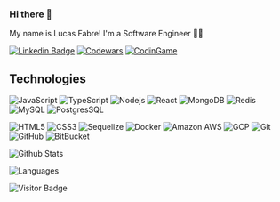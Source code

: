 ### Hi there 👋

My name is Lucas Fabre! I'm a Software Engineer 👨‍💻

[![Linkedin Badge](https://img.shields.io/badge/-LinkedIn-blue?style=flat&logo=LinkedIn&logoColor=white)](https://www.linkedin.com/in/lucas-pullig-fabre-a7b00915b/)
[![Codewars](https://img.shields.io/badge/Codewars-B1361E?style=flat-square&logo=Codewars&logoColor=white)](https://www.codewars.com/users/LFabre)
[![CodinGame](https://img.shields.io/endpoint?style=flat-square&url=https%3A%2F%2Fraw.githubusercontent.com%2FLFabre%2FLFabre%2Fmain%2FcustomBadge%2FBadgeCodingGame.json)](https://www.codingame.com/profile/51d7ac056e99bbdc7d086f8edffee8c44847094)

## Technologies

![JavaScript](https://img.shields.io/badge/-JavaScript-black?style=flat-square&logo=javascript&color=343434)
![TypeScript](https://img.shields.io/badge/-TypeScript-black?style=flat-square&logo=typescript&color=343434)
![Nodejs](https://img.shields.io/badge/-Nodejs-black?style=flat-square&logo=Node.js&color=343434)
![React](https://img.shields.io/badge/-React-black?style=flat-square&logo=react&color=343434)
![MongoDB](https://img.shields.io/badge/-MongoDB-black?style=flat-square&logo=mongodb&color=343434)
![Redis](https://img.shields.io/badge/-Redis-black?style=flat-square&logo=Redis&color=343434)
![MySQL](https://img.shields.io/badge/-MySQL-black?style=flat-square&logo=mysql&color=343434)
![PostgresSQL](https://img.shields.io/badge/PostgreSQL-316192?style=flat-square&logo=postgresql&logoColor=white&color=343434)

![HTML5](https://img.shields.io/badge/-HTML5-E34F26?style=flat-square&logo=html5&logoColor=orange&color=343434)
![CSS3](https://img.shields.io/badge/-CSS3-1572B6?style=flat-square&logo=css3&&logoColor=blue&color=343434)
![Sequelize](https://img.shields.io/badge/Sequelize-52B0E7?style=flat-square&logo=Sequelize&logoColor=white&color=343434)
![Docker](https://img.shields.io/badge/-Docker-black?style=flat-square&logo=docker&color=343434)
![Amazon AWS](https://img.shields.io/badge/Amazon%20AWS-232F3E?style=flat-square&logo=amazon-aws&color=343434)
![GCP](https://img.shields.io/badge/-GCP-black?style=flat-square&logo=google-cloud&color=343434)
![Git](https://img.shields.io/badge/-Git-black?style=flat-square&logo=git&color=343434)
![GitHub](https://img.shields.io/badge/-GitHub-181717?style=flat-square&logo=github&color=343434)
![BitBucket](https://img.shields.io/badge/-BitBucket-blue?style=flat-square&logo=bitbucket&color=343434)

![Github Stats](https://github-readme-stats.vercel.app/api?username=lfabre&count_private=true&show_icons=true&include_all_commits=true)

![Languages](https://github-readme-stats.vercel.app/api/top-langs/?username=lfabre&layout=compact&langs_count=6)

![Visitor Badge](https://visitor-badge.laobi.icu/badge?page_id=lfabre.lfabre)
